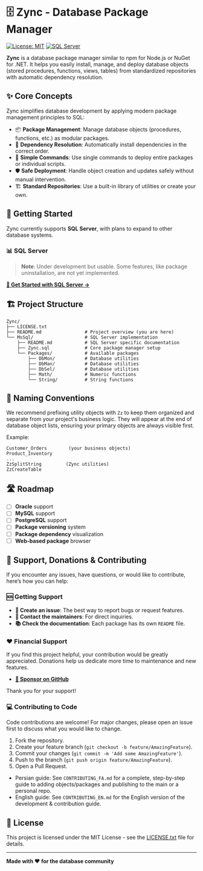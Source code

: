 # 🗄️ Zync - Database Package Manager

[![License: MIT](https://img.shields.io/badge/License-MIT-yellow.svg)](LICENSE.txt)
[![SQL Server](https://img.shields.io/badge/SQL%20Server-Supported-blue.svg)](https://www.microsoft.com/en-us/sql-server/)

**Zync** is a database package manager similar to npm for Node.js or NuGet for .NET. It helps you easily install, manage, and deploy database objects (stored procedures, functions, views, tables) from standardized repositories with automatic dependency resolution.

## ✨ Core Concepts

Zync simplifies database development by applying modern package management principles to SQL:

- 📦 **Package Management**: Manage database objects (procedures, functions, etc.) as modular packages.
- 🔄 **Dependency Resolution**: Automatically install dependencies in the correct order.
- 🎯 **Simple Commands**: Use single commands to deploy entire packages or individual scripts.
- 🛡️ **Safe Deployment**: Handle object creation and updates safely without manual intervention.
- 🏗️ **Standard Repositories**: Use a built-in library of utilities or create your own.

## 🚀 Getting Started

Zync currently supports **SQL Server**, with plans to expand to other database systems.

### 📊 SQL Server
> **Note**: Under development but usable. Some features, like package uninstallation, are not yet implemented.

**[📖 Get Started with SQL Server →](MsSql/README.md)**

## 🏗️ Project Structure

```
Zync/
├── LICENSE.txt
├── README.md                # Project overview (you are here)
└── MsSql/                   # SQL Server implementation
    ├── README.md            # SQL Server specific documentation
    ├── Zync.sql             # Core package manager setup
    └── Packages/            # Available packages
        ├── DbMon/           # Database utilities  
        ├── DbMan/           # Database utilities  
        ├── DbSel/           # Database utilities  
        ├── Math/            # Numeric functions
        └── String/          # String functions
```

## 🎯 Naming Conventions

We recommend prefixing utility objects with `Zz` to keep them organized and separate from your project's business logic. They will appear at the end of database object lists, ensuring your primary objects are always visible first.

Example:
```
Customer_Orders        (your business objects)
Product_Inventory      
...
ZzSplitString         (Zync utilities)
ZzCreateTable        
```

## 🛣️ Roadmap

- [ ] **Oracle** support
- [ ] **MySQL** support  
- [ ] **PostgreSQL** support
- [ ] **Package versioning** system
- [ ] **Package dependency** visualization
- [ ] **Web-based package** browser

## 🤝 Support, Donations & Contributing

If you encounter any issues, have questions, or would like to contribute, here’s how you can help:

### 🆘 Getting Support
- **📝 Create an issue**: The best way to report bugs or request features.
- **📧 Contact the maintainers**: For direct inquiries.
- **📚 Check the documentation**: Each package has its own `README` file.

### ❤️ Financial Support
If you find this project helpful, your contribution would be greatly appreciated. Donations help us dedicate more time to maintenance and new features.

- **[💖 Sponsor on GitHub](https://github.com/sponsors/mirshahreza)**

Thank you for your support!

### 💻 Contributing to Code
Code contributions are welcome! For major changes, please open an issue first to discuss what you would like to change.

1. Fork the repository.
2. Create your feature branch (`git checkout -b feature/AmazingFeature`).
3. Commit your changes (`git commit -m 'Add some AmazingFeature'`).
4. Push to the branch (`git push origin feature/AmazingFeature`).
5. Open a Pull Request.

- Persian guide: See `CONTRIBUTING_FA.md` for a complete, step-by-step guide to adding objects/packages and publishing to the main or a personal repo.
- English guide: See `CONTRIBUTING_EN.md` for the English version of the development & contribution guide.

## 📄 License

This project is licensed under the MIT License - see the [LICENSE.txt](LICENSE.txt) file for details.

---

**Made with ❤️ for the database community**